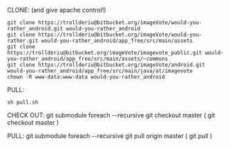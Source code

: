 CLONE: (and give apache control!)
```
git clone https://trollderiu@bitbucket.org/imageVote/would-you-rather_android.git would-you-rather_android
git clone https://trollderiu@bitbucket.org/imageVote/would-you-rather.git would-you-rather_android/app_free/src/main/assets
git clone https://trollderiu@bitbucket.org/imageVote/imagevote_public.git would-you-rather_android/app_free/src/main/assets/~commons
git clone https://trollderiu@bitbucket.org/imageVote/android.git would-you-rather_android/app_free/src/main/java/at/imagevote
chown -R www-data:www-data would-you-rather_android
```
PULL:
```
sh pull.sh
```

CHECK OUT:
git submodule foreach --recursive git checkout master 
( git checkout master )

PULL:
git submodule foreach --recursive git pull origin master
( git pull )